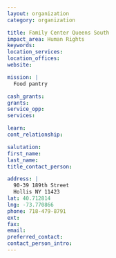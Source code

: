 ```yaml
---
layout: organization
category: organization

title: Family Center Queens South
impact_area: Human Rights
keywords: 
location_services: 
location_offices: 
website: 

mission: |
  Food pantry

cash_grants: 
grants: 
service_opp: 
services: 

learn: 
cont_relationship: 

salutation: 
first_name: 
last_name: 
title_contact_person: 

address: |
  90-39 189th Street  
  Hollis NY 11423
lat: 40.712814
lng: -73.770866
phone: 718-479-8791
ext: 
fax: 
email: 
preferred_contact: 
contact_person_intro: 
---
```

